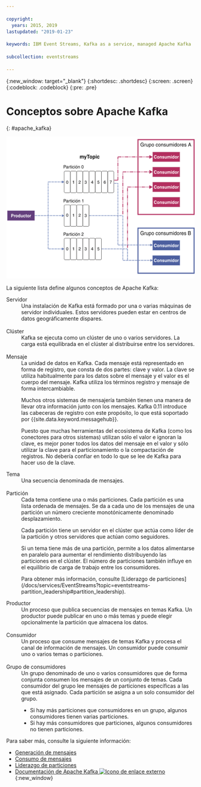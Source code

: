 ```yaml
---

copyright:
  years: 2015, 2019
lastupdated: "2019-01-23"

keywords: IBM Event Streams, Kafka as a service, managed Apache Kafka

subcollection: eventstreams

---
```


{:new_window: target="_blank"}
{:shortdesc: .shortdesc}
{:screen: .screen}
{:codeblock: .codeblock}
{:pre: .pre}

# Conceptos sobre Apache Kafka
{: #apache_kafka}

![Diagrama de la arquitectura de Kafka](kafka_overview.png "Diagrama que muestra una arquitectura de Kafka. Un productor introduce datos en un tema de Kafka sobre 3 particiones y luego los consumidores se suscriben a los mensajes.")


La siguiente lista define algunos conceptos de Apache Kafka:

<dl>
<dt>Servidor</dt>
<dd>Una instalación de Kafka está formado por una o varias máquinas de servidor individuales. Estos servidores pueden estar en centros de datos geográficamente dispares. 
</dd>
<br/>
<dt>Clúster</dt>
<dd>Kafka se ejecuta como un clúster de uno o varios servidores. La carga está equilibrada en el clúster al distribuirse entre los servidores.</dd>
<br/>
<dt>Mensaje</dt>
<dd>La unidad de datos en Kafka. Cada mensaje está representado en forma de registro, que consta de dos partes: clave y valor. La clave se utiliza habitualmente para los datos sobre el mensaje y el valor es el cuerpo del mensaje. Kafka utiliza los términos registro y mensaje de forma intercambiable. 

<p>Muchos otros sistemas de mensajería también tienen una manera de llevar otra información junto con los mensajes. Kafka 0.11 introduce las cabeceras de registro con este propósito, lo que está soportado por {{site.data.keyword.messagehub}}.  </p> 

<p>Puesto que muchas herramientas del ecosistema de Kafka (como los conectores para otros sistemas) utilizan sólo el valor e ignoran la clave, es mejor poner todos los datos del mensaje en el valor y sólo utilizar la clave para el particionamiento o la compactación de registros. No debería confiar en todo lo que se lee de Kafka para hacer uso de la clave.</p>   </dd>
<dt>Tema</dt>
<dd>Una secuencia denominada de mensajes.</dd>
<br/>
<dt>Partición</dt>
<dd>Cada tema contiene una o más particiones. Cada partición es una lista ordenada de mensajes. Se da a cada uno de los mensajes de una partición un número creciente monotónicamente denominado desplazamiento. 
<p>Cada partición tiene un servidor en el clúster que actúa como líder de la partición y otros servidores que actúan como seguidores.<p>
<p>Si un tema tiene más de una partición, permite a los datos alimentarse en paralelo para aumentar el rendimiento distribuyendo las particiones en el clúster. El número de particiones también influye en el equilibrio de carga de trabajo entre los consumidores.</p>
<p>Para obtener más información, consulte [Liderazgo de particiones](/docs/services/EventStreams?topic=eventstreams-partition_leadership#partition_leadership).</dd>
<dt>Productor</dt>
<dd>Un proceso que publica secuencias de mensajes en temas Kafka. Un productor puede publicar en uno o más temas y puede elegir opcionalmente la partición que almacena los datos.<br/></dd>
<br/>
<dt>Consumidor </dt>
<dd>Un proceso que consume mensajes de temas Kafka y procesa el canal de información de mensajes. Un consumidor puede consumir uno o varios temas o particiones.</dd>
<br/>
<dt>Grupo de consumidores</dt>
<dd>Un grupo denominado de uno o varios consumidores que de forma conjunta consumen los mensajes de un conjunto de temas. Cada consumidor del grupo lee mensajes de particiones específicas a las que está asignado. Cada partición se asigna a un solo consumidor del grupo.
<ul>
<li>Si hay más particiones que consumidores en un grupo, algunos consumidores tienen varias particiones.</li>
<li>Si hay más consumidores que particiones, algunos consumidores no tienen particiones.</li>
</ul>
</dd>
</dl>

Para saber más, consulte la siguiente información:
- [Generación de mensajes](/docs/services/EventStreams?topic=eventstreams-producing_messages#producing_messages)
- [Consumo de mensajes](/docs/services/EventStreams?topic=eventstreams-consuming_messages#consuming_messages) 
- [Liderazgo de particiones](/docs/services/EventStreams?topic=eventstreams-partition_leadership#partition_leadership) 
- [Documentación de Apache Kafka ![Icono de enlace externo](../../icons/launch-glyph.svg "Icono de enlace externo")](http://kafka.apache.org/documentation.html){:new_window} 


<!-- 27/06/18 Karen: removing - suggestion from James

## {{site.data.keyword.messagehub}} plans
{{site.data.keyword.messagehub}} is available as two different plans depending on your requirements: Standard and Enterprise.

* Choose the Standard plan if you want event ingest and distribution capabilities, where you pay for what you use and share infrastructure with others.
* Choose the Enterprise plan if data isolation, guaranteed performance, and increased retention are important considerations. 

For more information, see [Choosing your plan](/docs/services/EventStreams/eventstreams085.html).
-->



